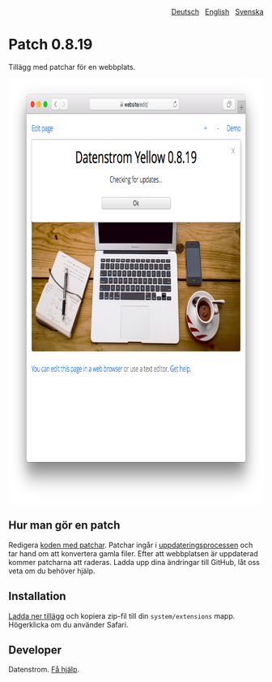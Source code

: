 <p align="right"><a href="README-de.md">Deutsch</a> &nbsp; <a href="README.md">English</a> &nbsp; <a href="README-sv.md">Svenska</a></p>

# Patch 0.8.19

Tillägg med patchar för en webbplats.

<p align="center"><img src="patch-screenshot.png?raw=true" width="795" height="836" alt="Skärmdump"></p>

## Hur man gör en patch

Redigera [koden med patchar](https://github.com/datenstrom/yellow-extensions/blob/master/source/patch/patch.php). Patchar ingår i [uppdateringsprocessen](https://github.com/datenstrom/yellow-extensions/tree/master/source/update/README-sv.md) och tar hand om att konvertera gamla filer. Efter att webbplatsen är uppdaterad kommer patcharna att raderas. Ladda upp dina ändringar till GitHub, låt oss veta om du behöver hjälp.

## Installation

[Ladda ner tillägg](https://github.com/datenstrom/yellow-extensions/raw/master/zip/patch.zip) och kopiera zip-fil till din `system/extensions` mapp. Högerklicka om du använder Safari.

## Developer

Datenstrom. [Få hjälp](https://datenstrom.se/sv/yellow/help/).
